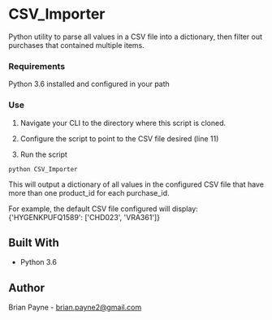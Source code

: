 # CSV_Importer
Python utility to parse all values in a CSV file into a dictionary, then filter out purchases that contained multiple items.

### Requirements
Python 3.6 installed and configured in your path

### Use
1. Navigate your CLI to the directory where this script is cloned.

2. Configure the script to point to the CSV file desired (line 11)

3. Run the script

```
python CSV_Importer
```

This will output a dictionary of all values in the configured CSV file that have more than one product_id for each purchase_id.

For example, the default CSV file configured will display:
{'HYGENKPUFQ1589': ['CHD023', 'VRA361']}

## Built With
* Python 3.6

## Author
Brian Payne - [brian.payne2@gmail.com](mailto:brian.payne2@gmail.com)
